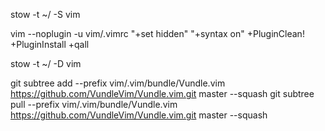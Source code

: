 stow -t ~/ -S vim

vim --noplugin -u vim/.vimrc "+set hidden" "+syntax on" +PluginClean! +PluginInstall +qall

stow -t ~/ -D vim


git subtree add --prefix vim/.vim/bundle/Vundle.vim https://github.com/VundleVim/Vundle.vim.git master --squash
git subtree pull --prefix vim/.vim/bundle/Vundle.vim https://github.com/VundleVim/Vundle.vim.git master --squash
